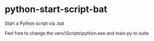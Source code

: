 # python-start-script-bat
Start a Python script via .bat

Feel free to change the venv\Scripts\python.exe and main.py to suite